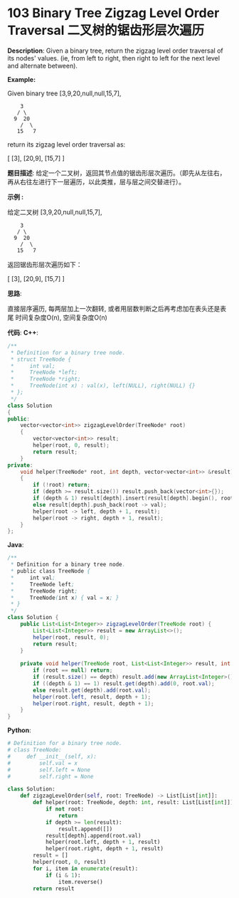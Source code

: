 # 103 Binary Tree Zigzag Level Order Traversal 二叉树的锯齿形层次遍历

__Description__:
Given a binary tree, return the zigzag level order traversal of its nodes' values. (ie, from left to right, then right to left for the next level and alternate between).

__Example:__

Given binary tree [3,9,20,null,null,15,7],

```text
    3
   / \
  9  20
    /  \
   15   7
```

return its zigzag level order traversal as:

[
  [3],
  [20,9],
  [15,7]
]

__题目描述__:
给定一个二叉树，返回其节点值的锯齿形层次遍历。（即先从左往右，再从右往左进行下一层遍历，以此类推，层与层之间交替进行）。

__示例 :__

给定二叉树 [3,9,20,null,null,15,7],

```text
    3
   / \
  9  20
    /  \
   15   7
```

返回锯齿形层次遍历如下：

[
  [3],
  [20,9],
  [15,7]
]

__思路__:

直接层序遍历, 每两层加上一次翻转, 或者用层数判断之后再考虑加在表头还是表尾
时间复杂度O(n), 空间复杂度O(n)

__代码__:
__C++__:

```C++
/**
 * Definition for a binary tree node.
 * struct TreeNode {
 *     int val;
 *     TreeNode *left;
 *     TreeNode *right;
 *     TreeNode(int x) : val(x), left(NULL), right(NULL) {}
 * };
 */
class Solution 
{
public:
    vector<vector<int>> zigzagLevelOrder(TreeNode* root) 
    {
        vector<vector<int>> result;
        helper(root, 0, result);
        return result;
    }
private:
    void helper(TreeNode* root, int depth, vector<vector<int>> &result)
    {
        if (!root) return;
        if (depth >= result.size()) result.push_back(vector<int>{});
        if (depth & 1) result[depth].insert(result[depth].begin(), root -> val);
        else result[depth].push_back(root -> val);
        helper(root -> left, depth + 1, result);
        helper(root -> right, depth + 1, result);
    }
};
```

__Java__:

```Java
/**
 * Definition for a binary tree node.
 * public class TreeNode {
 *     int val;
 *     TreeNode left;
 *     TreeNode right;
 *     TreeNode(int x) { val = x; }
 * }
 */
class Solution {
    public List<List<Integer>> zigzagLevelOrder(TreeNode root) {
        List<List<Integer>> result = new ArrayList<>();
        helper(root, result, 0);
        return result;
    }
    
    private void helper(TreeNode root, List<List<Integer>> result, int depth) {
        if (root == null) return;
        if (result.size() == depth) result.add(new ArrayList<Integer>());
        if ((depth & 1) == 1) result.get(depth).add(0, root.val);
        else result.get(depth).add(root.val);
        helper(root.left, result, depth + 1);
        helper(root.right, result, depth + 1);
    }
}
```

__Python__:

```Python
# Definition for a binary tree node.
# class TreeNode:
#     def __init__(self, x):
#         self.val = x
#         self.left = None
#         self.right = None

class Solution:
    def zigzagLevelOrder(self, root: TreeNode) -> List[List[int]]:
        def helper(root: TreeNode, depth: int, result: List[List[int]]) -> None:
            if not root:
                return
            if depth >= len(result):
                result.append([])
            result[depth].append(root.val)
            helper(root.left, depth + 1, result)
            helper(root.right, depth + 1, result)
        result = []
        helper(root, 0, result)
        for i, item in enumerate(result):
            if (i & 1):
                item.reverse()
        return result
```

